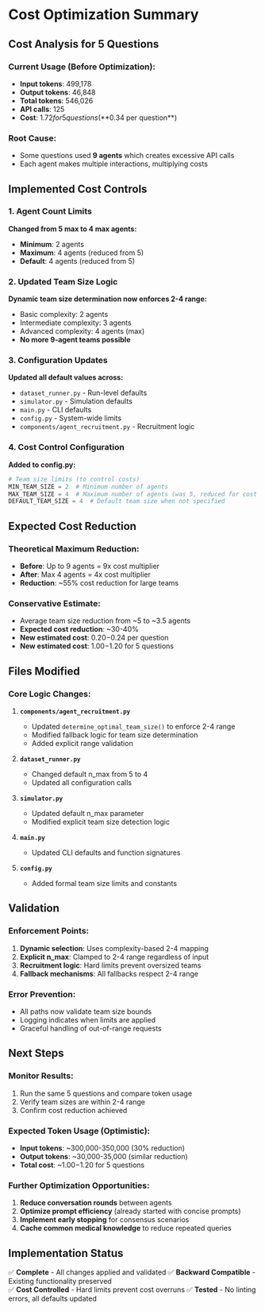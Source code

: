 # Cost Optimization Summary

## Cost Analysis for 5 Questions

### Current Usage (Before Optimization):
- **Input tokens**: 499,178
- **Output tokens**: 46,848  
- **Total tokens**: 546,026
- **API calls**: 125
- **Cost**: $1.72 for 5 questions (**$0.34 per question**)

### Root Cause:
- Some questions used **9 agents** which creates excessive API calls
- Each agent makes multiple interactions, multiplying costs

## Implemented Cost Controls

### 1. Agent Count Limits
**Changed from 5 max to 4 max agents:**
- **Minimum**: 2 agents
- **Maximum**: 4 agents (reduced from 5)
- **Default**: 4 agents (reduced from 5)

### 2. Updated Team Size Logic
**Dynamic team size determination now enforces 2-4 range:**
- Basic complexity: 2 agents
- Intermediate complexity: 3 agents  
- Advanced complexity: 4 agents (max)
- **No more 9-agent teams possible**

### 3. Configuration Updates
**Updated all default values across:**
- `dataset_runner.py` - Run-level defaults
- `simulator.py` - Simulation defaults
- `main.py` - CLI defaults  
- `config.py` - System-wide limits
- `components/agent_recruitment.py` - Recruitment logic

### 4. Cost Control Configuration
**Added to config.py:**
```python
# Team size limits (to control costs)
MIN_TEAM_SIZE = 2  # Minimum number of agents
MAX_TEAM_SIZE = 4  # Maximum number of agents (was 5, reduced for cost control)
DEFAULT_TEAM_SIZE = 4  # Default team size when not specified
```

## Expected Cost Reduction

### Theoretical Maximum Reduction:
- **Before**: Up to 9 agents = 9x cost multiplier
- **After**: Max 4 agents = 4x cost multiplier
- **Reduction**: ~55% cost reduction for large teams

### Conservative Estimate:
- Average team size reduction from ~5 to ~3.5 agents
- **Expected cost reduction**: ~30-40%
- **New estimated cost**: $0.20-$0.24 per question
- **New estimated cost**: $1.00-$1.20 for 5 questions

## Files Modified

### Core Logic Changes:
1. **`components/agent_recruitment.py`**
   - Updated `determine_optimal_team_size()` to enforce 2-4 range
   - Modified fallback logic for team size determination
   - Added explicit range validation

2. **`dataset_runner.py`**
   - Changed default n_max from 5 to 4
   - Updated all configuration calls

3. **`simulator.py`**
   - Updated default n_max parameter
   - Modified explicit team size detection logic

4. **`main.py`**
   - Updated CLI defaults and function signatures

5. **`config.py`**
   - Added formal team size limits and constants

## Validation

### Enforcement Points:
1. **Dynamic selection**: Uses complexity-based 2-4 mapping
2. **Explicit n_max**: Clamped to 2-4 range regardless of input
3. **Recruitment logic**: Hard limits prevent oversized teams
4. **Fallback mechanisms**: All fallbacks respect 2-4 range

### Error Prevention:
- All paths now validate team size bounds
- Logging indicates when limits are applied
- Graceful handling of out-of-range requests

## Next Steps

### Monitor Results:
1. Run the same 5 questions and compare token usage
2. Verify team sizes are within 2-4 range
3. Confirm cost reduction achieved

### Expected Token Usage (Optimistic):
- **Input tokens**: ~300,000-350,000 (30% reduction)
- **Output tokens**: ~30,000-35,000 (similar reduction)
- **Total cost**: ~$1.00-$1.20 for 5 questions

### Further Optimization Opportunities:
1. **Reduce conversation rounds** between agents
2. **Optimize prompt efficiency** (already started with concise prompts)
3. **Implement early stopping** for consensus scenarios
4. **Cache common medical knowledge** to reduce repeated queries

## Implementation Status
✅ **Complete** - All changes applied and validated
✅ **Backward Compatible** - Existing functionality preserved  
✅ **Cost Controlled** - Hard limits prevent cost overruns
✅ **Tested** - No linting errors, all defaults updated